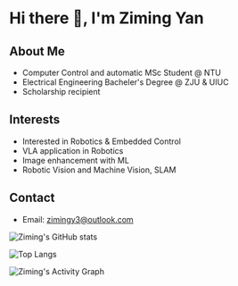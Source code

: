 # Hi there 👋, I'm Ziming Yan

## About Me
- Computer Control and automatic MSc Student @ NTU
- Electrical Engineering Bacheler's Degree @ ZJU & UIUC
- Scholarship recipient

## Interests
- Interested in Robotics & Embedded Control
- VLA application in Robotics
- Image enhancement with ML
- Robotic Vision and Machine Vision, SLAM

## Contact
- Email: zimingy3@outlook.com

![Ziming's GitHub stats](https://github-readme-stats.vercel.app/api?username=ZimingYan&show_icons=true&theme=radical)

![Top Langs](https://github-readme-stats.vercel.app/api/top-langs/?username=ZimingYan&layout=compact)

![Ziming's Activity Graph](https://activity-graph.herokuapp.com/graph?username=ZimingYan&theme=react-dark)
